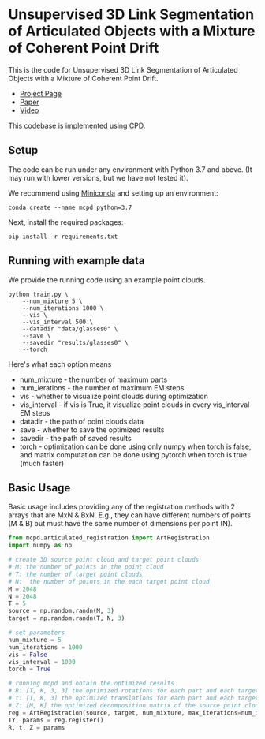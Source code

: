 # Unsupervised 3D Link Segmentation of Articulated Objects with a Mixture of Coherent Point Drift

This is the code for Unsupervised 3D Link Segmentation of Articulated Objects with a Mixture of Coherent Point Drift.

 * [Project Page](https://choonsik93.github.io/mcpd.github.io)
 * [Paper](https://ieeexplore.ieee.org/document/9790354)
 * [Video](https://www.youtube.com/watch?v=52Rqxs6682A)
 
This codebase is implemented using [CPD](https://github.com/siavashk/pycpd).

## Setup
The code can be run under any environment with Python 3.7 and above.
(It may run with lower versions, but we have not tested it).

We recommend using [Miniconda](https://docs.conda.io/en/latest/miniconda.html) and setting up an environment:

    conda create --name mcpd python=3.7

Next, install the required packages:

    pip install -r requirements.txt

## Running with example data
We provide the running code using an example point clouds.

    python train.py \
        --num_mixture 5 \
        --num_iterations 1000 \
        --vis \
        --vis_interval 500 \
        --datadir "data/glasses0" \
        --save \
        --savedir "results/glasses0" \
        --torch

Here's what each option means
* num_mixture - the number of maximum parts
* num_ierations - the number of maximum EM steps
* vis - whether to visualize point clouds during optimization
* vis_interval - if vis is True, it visualize point clouds in every vis_interval EM steps 
* datadir - the path of point clouds data
* save - whether to save the optimized results
* savedir - the path of saved results
* torch - optimization can be done using only numpy when torch is false, and matrix computation can be done using pytorch when torch is true (much faster)

## Basic Usage
Basic usage includes providing any of the registration methods with 2 arrays that are MxN & BxN. E.g., they can have different numbers of points (M & B) but must have the same number of dimensions per point (N).

```python
from mcpd.articulated_registration import ArtRegistration
import numpy as np

# create 3D source point cloud and target point clouds
# M: the number of points in the point cloud
# T: the number of target point clouds
# N:  the number of points in the each target point cloud
M = 2048
N = 2048
T = 5
source = np.random.randn(M, 3)
target = np.random.randn(T, N, 3)

# set parameters
num_mixture = 5
num_iterations = 1000
vis = False
vis_interval = 1000
torch = True

# running mcpd and obtain the optimized results
# R: [T, K, 3, 3] the optimized rotations for each part and each target point cloud
# t: [T, K, 3] the optimized translations for each part and each target point cloud
# Z: [M, K] the optimized decomposition matrix of the source point cloud
reg = ArtRegistration(source, target, num_mixture, max_iterations=num_iterations, vis_interval=vis_interval, vis=vis, gpu=torch)
TY, params = reg.register()
R, t, Z = params
```
  
